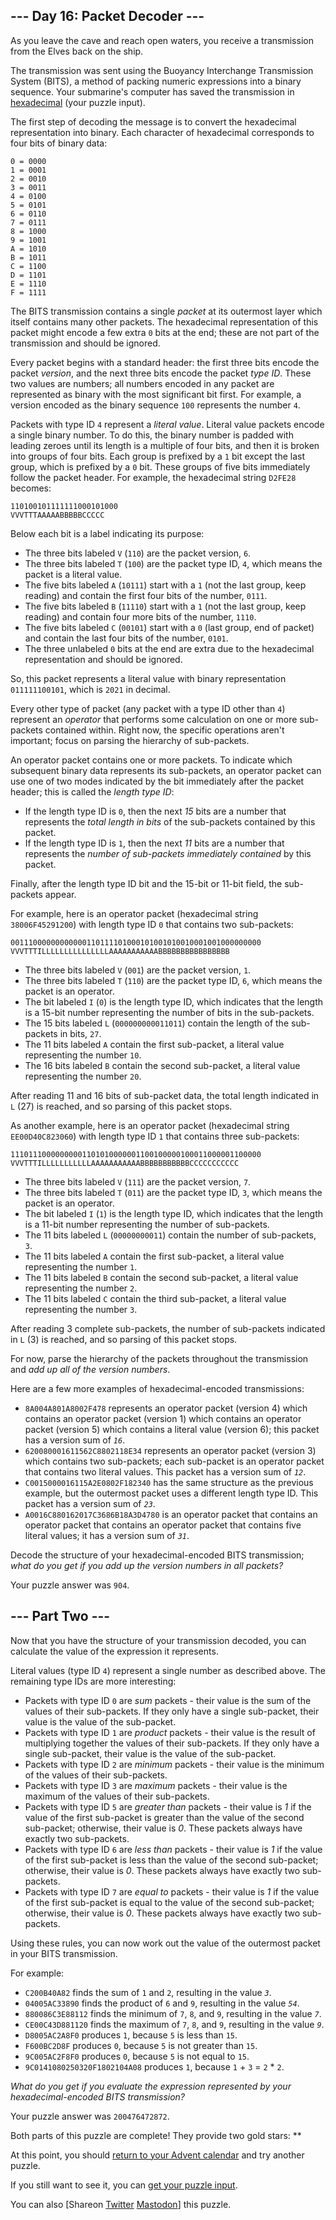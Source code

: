 <!DOCTYPE html>
<html lang="en-us">
<head>
<meta charset="utf-8"/>
<title>Day 16 - Advent of Code 2021</title>
<link rel="stylesheet" type="text/css" href=".static/style.css"/>
<link rel="stylesheet alternate" type="text/css" href=".static/highcontrast.css" title="High Contrast"/>
<link rel="shortcut icon" href="https://adventofcode.com/favicon.png"/>
<script>window.addEventListener('click', function(e,s,r){if(e.target.nodeName==='CODE'&&e.detail===3){s=window.getSelection();s.removeAllRanges();r=document.createRange();r.selectNodeContents(e.target);s.addRange(r);}});</script>
</head><!--




Oh, hello!  Funny seeing you here.

I appreciate your enthusiasm, but you aren't going to find much down here.
There certainly aren't clues to any of the puzzles.  The best surprises don't
even appear in the source until you unlock them for real.

Please be careful with automated requests; I'm not a massive company, and I can
only take so much traffic.  Please be considerate so that everyone gets to play.

If you're curious about how Advent of Code works, it's running on some custom
Perl code. Other than a few integrations (auth, analytics, social media), I
built the whole thing myself, including the design, animations, prose, and all
of the puzzles.

The puzzles are most of the work; preparing a new calendar and a new set of
puzzles each year takes all of my free time for 4-5 months. A lot of effort
went into building this thing - I hope you're enjoying playing it as much as I
enjoyed making it for you!

If you'd like to hang out, I'm @ericwastl@hachyderm.io on Mastodon and
@ericwastl on Twitter.

- Eric Wastl


















































-->
<body>
<header><div><h1 class="title-global"><a href="https://adventofcode.com/">Advent of Code</a></h1><nav><ul><li><a href="https://adventofcode.com/2021/about">[About]</a></li><li><a href="https://adventofcode.com/2021/events">[Events]</a></li><li><a href="https://teespring.com/stores/advent-of-code" target="_blank">[Shop]</a></li><li><a href="https://adventofcode.com/2021/settings">[Settings]</a></li><li><a href="https://adventofcode.com/2021/auth/logout">[Log Out]</a></li></ul></nav><div class="user">LemurDaniel <span class="star-count">41*</span></div></div><div><h1 class="title-event">&nbsp;&nbsp;&nbsp;&nbsp;&nbsp;&nbsp;&nbsp;&nbsp;&nbsp;&nbsp;<span class="title-event-wrap"></span><a href="https://adventofcode.com/2021">2021</a><span class="title-event-wrap"></span></h1><nav><ul><li><a href="https://adventofcode.com/2021">[Calendar]</a></li><li><a href="https://adventofcode.com/2021/support">[AoC++]</a></li><li><a href="https://adventofcode.com/2021/sponsors">[Sponsors]</a></li><li><a href="https://adventofcode.com/2021/leaderboard">[Leaderboard]</a></li><li><a href="https://adventofcode.com/2021/stats">[Stats]</a></li></ul></nav></div></header>

<div id="sidebar">
<div id="sponsor"><div class="quiet">Our <a href="https://adventofcode.com/2021/sponsors">sponsors</a> help make Advent of Code possible:</div><div class="sponsor"><a href="https://shopify.engineering/?utm_campaign=advent_of_code&amp;utm_medium=cpc" target="_blank" onclick="if(ga)ga('send','event','sponsor','sidebar',this.href);" rel="noopener">Shopify</a> - Check out our engineering blog and learn how Yule be able to solve commerce problems at scale by joining Shopify. Happy Holidays!</div></div>
</div><!--/sidebar-->

<main>
<article class="day-desc"><h2>--- Day 16: Packet Decoder ---</h2><p>As you leave the cave and reach open waters, you receive a transmission from the Elves back on the ship.</p>
<p>The transmission was sent using the Buoyancy Interchange Transmission System (<span title="Just be glad it wasn't sent using the BuoyancY Transmission Encoding System.">BITS</span>), a method of packing numeric expressions into a binary sequence. Your submarine's computer has saved the transmission in <a href="https://en.wikipedia.org/wiki/Hexadecimal" target="_blank">hexadecimal</a> (your puzzle input).</p>
<p>The first step of decoding the message is to convert the hexadecimal representation into binary. Each character of hexadecimal corresponds to four bits of binary data:</p>
<pre><code>0 = 0000
1 = 0001
2 = 0010
3 = 0011
4 = 0100
5 = 0101
6 = 0110
7 = 0111
8 = 1000
9 = 1001
A = 1010
B = 1011
C = 1100
D = 1101
E = 1110
F = 1111
</code></pre>
<p>The BITS transmission contains a single <em>packet</em> at its outermost layer which itself contains many other packets. The hexadecimal representation of this packet might encode a few extra <code>0</code> bits at the end; these are not part of the transmission and should be ignored.</p>
<p>Every packet begins with a standard header: the first three bits encode the packet <em>version</em>, and the next three bits encode the packet <em>type ID</em>. These two values are numbers; all numbers encoded in any packet are represented as binary with the most significant bit first. For example, a version encoded as the binary sequence <code>100</code> represents the number <code>4</code>.</p>
<p>Packets with type ID <code>4</code> represent a <em>literal value</em>. Literal value packets encode a single binary number. To do this, the binary number is padded with leading zeroes until its length is a multiple of four bits, and then it is broken into groups of four bits. Each group is prefixed by a <code>1</code> bit except the last group, which is prefixed by a <code>0</code> bit. These groups of five bits immediately follow the packet header. For example, the hexadecimal string <code>D2FE28</code> becomes:</p>
<pre><code>110100101111111000101000
VVVTTTAAAAABBBBBCCCCC
</code></pre>
<p>Below each bit is a label indicating its purpose:</p>
<ul>
<li>The three bits labeled <code>V</code> (<code>110</code>) are the packet version, <code>6</code>.</li>
<li>The three bits labeled <code>T</code> (<code>100</code>) are the packet type ID, <code>4</code>, which means the packet is a literal value.</li>
<li>The five bits labeled <code>A</code> (<code>10111</code>) start with a <code>1</code> (not the last group, keep reading) and contain the first four bits of the number, <code>0111</code>.</li>
<li>The five bits labeled <code>B</code> (<code>11110</code>) start with a <code>1</code> (not the last group, keep reading) and contain four more bits of the number, <code>1110</code>.</li>
<li>The five bits labeled <code>C</code> (<code>00101</code>) start with a <code>0</code> (last group, end of packet) and contain the last four bits of the number, <code>0101</code>.</li>
<li>The three unlabeled <code>0</code> bits at the end are extra due to the hexadecimal representation and should be ignored.</li>
</ul>
<p>So, this packet represents a literal value with binary representation <code>011111100101</code>, which is <code>2021</code> in decimal.</p>
<p>Every other type of packet (any packet with a type ID other than <code>4</code>) represent an <em>operator</em> that performs some calculation on one or more sub-packets contained within. Right now, the specific operations aren't important; focus on parsing the hierarchy of sub-packets.</p>
<p>An operator packet contains one or more packets. To indicate which subsequent binary data represents its sub-packets, an operator packet can use one of two modes indicated by the bit immediately after the packet header; this is called the <em>length type ID</em>:</p>
<ul>
<li>If the length type ID is <code>0</code>, then the next <em>15</em> bits are a number that represents the <em>total length in bits</em> of the sub-packets contained by this packet.</li>
<li>If the length type ID is <code>1</code>, then the next <em>11</em> bits are a number that represents the <em>number of sub-packets immediately contained</em> by this packet.</li>
</ul>
<p>Finally, after the length type ID bit and the 15-bit or 11-bit field, the sub-packets appear.</p>
<p>For example, here is an operator packet (hexadecimal string <code>38006F45291200</code>) with length type ID <code>0</code> that contains two sub-packets:</p>
<pre><code>00111000000000000110111101000101001010010001001000000000
VVVTTTILLLLLLLLLLLLLLLAAAAAAAAAAABBBBBBBBBBBBBBBB
</code></pre>
<ul>
<li>The three bits labeled <code>V</code> (<code>001</code>) are the packet version, <code>1</code>.</li>
<li>The three bits labeled <code>T</code> (<code>110</code>) are the packet type ID, <code>6</code>, which means the packet is an operator.</li>
<li>The bit labeled <code>I</code> (<code>0</code>) is the length type ID, which indicates that the length is a 15-bit number representing the number of bits in the sub-packets.</li>
<li>The 15 bits labeled <code>L</code> (<code>000000000011011</code>) contain the length of the sub-packets in bits, <code>27</code>.</li>
<li>The 11 bits labeled <code>A</code> contain the first sub-packet, a literal value representing the number <code>10</code>.</li>
<li>The 16 bits labeled <code>B</code> contain the second sub-packet, a literal value representing the number <code>20</code>.</li>
</ul>
<p>After reading 11 and 16 bits of sub-packet data, the total length indicated in <code>L</code> (27) is reached, and so parsing of this packet stops.</p>
<p>As another example, here is an operator packet (hexadecimal string <code>EE00D40C823060</code>) with length type ID <code>1</code> that contains three sub-packets:</p>
<pre><code>11101110000000001101010000001100100000100011000001100000
VVVTTTILLLLLLLLLLLAAAAAAAAAAABBBBBBBBBBBCCCCCCCCCCC
</code></pre>
<ul>
<li>The three bits labeled <code>V</code> (<code>111</code>) are the packet version, <code>7</code>.</li>
<li>The three bits labeled <code>T</code> (<code>011</code>) are the packet type ID, <code>3</code>, which means the packet is an operator.</li>
<li>The bit labeled <code>I</code> (<code>1</code>) is the length type ID, which indicates that the length is a 11-bit number representing the number of sub-packets.</li>
<li>The 11 bits labeled <code>L</code> (<code>00000000011</code>) contain the number of sub-packets, <code>3</code>.</li>
<li>The 11 bits labeled <code>A</code> contain the first sub-packet, a literal value representing the number <code>1</code>.</li>
<li>The 11 bits labeled <code>B</code> contain the second sub-packet, a literal value representing the number <code>2</code>.</li>
<li>The 11 bits labeled <code>C</code> contain the third sub-packet, a literal value representing the number <code>3</code>.</li>
</ul>
<p>After reading 3 complete sub-packets, the number of sub-packets indicated in <code>L</code> (3) is reached, and so parsing of this packet stops.</p>
<p>For now, parse the hierarchy of the packets throughout the transmission and <em>add up all of the version numbers</em>.</p>
<p>Here are a few more examples of hexadecimal-encoded transmissions:</p>
<ul>
<li><code>8A004A801A8002F478</code> represents an operator packet (version 4) which contains an operator packet (version 1) which contains an operator packet (version 5) which contains a literal value (version 6); this packet has a version sum of <code><em>16</em></code>.</li>
<li><code>620080001611562C8802118E34</code> represents an operator packet (version 3) which contains two sub-packets; each sub-packet is an operator packet that contains two literal values. This packet has a version sum of <code><em>12</em></code>.</li>
<li><code>C0015000016115A2E0802F182340</code> has the same structure as the previous example, but the outermost packet uses a different length type ID. This packet has a version sum of <code><em>23</em></code>.</li>
<li><code>A0016C880162017C3686B18A3D4780</code> is an operator packet that contains an operator packet that contains an operator packet that contains five literal values; it has a version sum of <code><em>31</em></code>.</li>
</ul>
<p>Decode the structure of your hexadecimal-encoded BITS transmission; <em>what do you get if you add up the version numbers in all packets?</em></p>
</article>
<p>Your puzzle answer was <code>904</code>.</p><article class="day-desc"><h2 id="part2">--- Part Two ---</h2><p>Now that you have the structure of your transmission decoded, you can calculate the value of the expression it represents.</p>
<p>Literal values (type ID <code>4</code>) represent a single number as described above. The remaining type IDs are more interesting:</p>
<ul>
<li>Packets with type ID <code>0</code> are <em>sum</em> packets - their value is the sum of the values of their sub-packets. If they only have a single sub-packet, their value is the value of the sub-packet.</li>
<li>Packets with type ID <code>1</code> are <em>product</em> packets - their value is the result of multiplying together the values of their sub-packets. If they only have a single sub-packet, their value is the value of the sub-packet.</li>
<li>Packets with type ID <code>2</code> are <em>minimum</em> packets - their value is the minimum of the values of their sub-packets.</li>
<li>Packets with type ID <code>3</code> are <em>maximum</em> packets - their value is the maximum of the values of their sub-packets.</li>
<li>Packets with type ID <code>5</code> are <em>greater than</em> packets - their value is <em>1</em> if the value of the first sub-packet is greater than the value of the second sub-packet; otherwise, their value is <em>0</em>. These packets always have exactly two sub-packets.</li>
<li>Packets with type ID <code>6</code> are <em>less than</em> packets - their value is <em>1</em> if the value of the first sub-packet is less than the value of the second sub-packet; otherwise, their value is <em>0</em>. These packets always have exactly two sub-packets.</li>
<li>Packets with type ID <code>7</code> are <em>equal to</em> packets - their value is <em>1</em> if the value of the first sub-packet is equal to the value of the second sub-packet; otherwise, their value is <em>0</em>. These packets always have exactly two sub-packets.</li>
</ul>
<p>Using these rules, you can now work out the value of the outermost packet in your BITS transmission.</p>
<p>For example:</p>
<ul>
<li><code>C200B40A82</code> finds the sum of <code>1</code> and <code>2</code>, resulting in the value <code><em>3</em></code>.</li>
<li><code>04005AC33890</code> finds the product of <code>6</code> and <code>9</code>, resulting in the value <code><em>54</em></code>.</li>
<li><code>880086C3E88112</code> finds the minimum of <code>7</code>, <code>8</code>, and <code>9</code>, resulting in the value <code><em>7</em></code>.</li>
<li><code>CE00C43D881120</code> finds the maximum of <code>7</code>, <code>8</code>, and <code>9</code>, resulting in the value <code><em>9</em></code>.</li>
<li><code>D8005AC2A8F0</code> produces <code>1</code>, because <code>5</code> is less than <code>15</code>.</li>
<li><code>F600BC2D8F</code> produces <code>0</code>, because <code>5</code> is not greater than <code>15</code>.</li>
<li><code>9C005AC2F8F0</code> produces <code>0</code>, because <code>5</code> is not equal to <code>15</code>.</li>
<li><code>9C0141080250320F1802104A08</code> produces <code>1</code>, because <code>1</code> + <code>3</code> = <code>2</code> * <code>2</code>.</li>
</ul>
<p><em>What do you get if you evaluate the expression represented by your hexadecimal-encoded BITS transmission?</em></p>
</article>
<p>Your puzzle answer was <code>200476472872</code>.</p><p class="day-success">Both parts of this puzzle are complete! They provide two gold stars: **</p>
<p>At this point, you should <a href="https://adventofcode.com/2021">return to your Advent calendar</a> and try another puzzle.</p>
<p>If you still want to see it, you can <a href="https://adventofcode.com/2021/day/16/input" target="_blank">get your puzzle input</a>.</p>
<p>You can also <span class="share">[Share<span class="share-content">on
  <a href="https://twitter.com/intent/tweet?text=I%27ve+completed+%22Packet+Decoder%22+%2D+Day+16+%2D+Advent+of+Code+2021&amp;url=https%3A%2F%2Fadventofcode%2Ecom%2F2021%2Fday%2F16&amp;related=ericwastl&amp;hashtags=AdventOfCode" target="_blank">Twitter</a>
  <a href="https://adventofcode.com/2021/day/javascript:void(0);" onclick="var ms; try{ms=localStorage.getItem('mastodon.server')}finally{} if(typeof ms!=='string')ms=''; ms=prompt('Mastodon Server?',ms); if(typeof ms==='string' && ms.length){this.href='https://'+ms+'/share?text=I%27ve+completed+%22Packet+Decoder%22+%2D+Day+16+%2D+Advent+of+Code+2021+%23AdventOfCode+https%3A%2F%2Fadventofcode%2Ecom%2F2021%2Fday%2F16';try{localStorage.setItem('mastodon.server',ms);}finally{}}else{return false;}" target="_blank">Mastodon</a
></span>]</span> this puzzle.</p>
</main>

<!-- ga -->
<script>
(function(i,s,o,g,r,a,m){i['GoogleAnalyticsObject']=r;i[r]=i[r]||function(){
(i[r].q=i[r].q||[]).push(arguments)},i[r].l=1*new Date();a=s.createElement(o),
m=s.getElementsByTagName(o)[0];a.async=1;a.src=g;m.parentNode.insertBefore(a,m)
})(window,document,'script','//www.google-analytics.com/analytics.js','ga');
ga('create', 'UA-69522494-1', 'auto');
ga('set', 'anonymizeIp', true);
ga('send', 'pageview');
</script>
<!-- /ga -->
</body>
</html>